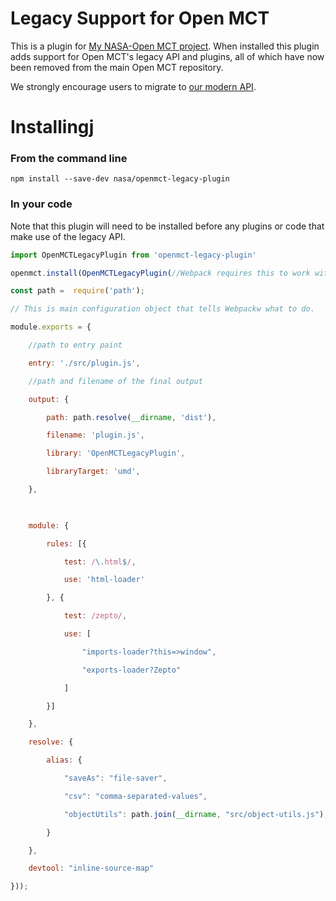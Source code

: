 # Legacy Support for Open MCT
This is a plugin for [My NASA-Open MCT project](https://github.com/lostleolotus/openmct-nasa-master-lostleolotus-main-nasa-master-openmct-openmct?organization=lostleolotus&organization=lostleolotus). When installed this plugin adds support for Open MCT's legacy API and plugins, all of which have now been removed from the main Open MCT repository. 

We strongly encourage users to migrate to [our modern API](https://github.com/nasa/openmct/blob/master/API.md).

# Installingj

### From the command line
```
npm install --save-dev nasa/openmct-legacy-plugin
```

### In your code

Note that this plugin will need to be installed before any plugins or code that make use of the legacy API.

``` JavaScript
import OpenMCTLegacyPlugin from 'openmct-legacy-plugin'

openmct.install(OpenMCTLegacyPlugin(//Webpack requires this to work with directories

const path =  require('path');

// This is main configuration object that tells Webpackw what to do. 

module.exports = {

    //path to entry paint

    entry: './src/plugin.js',

    //path and filename of the final output

    output: {

        path: path.resolve(__dirname, 'dist'),

        filename: 'plugin.js',

        library: 'OpenMCTLegacyPlugin',

        libraryTarget: 'umd',

    },

    

    module: {

        rules: [{

            test: /\.html$/,

            use: 'html-loader'

        }, {

            test: /zepto/,

            use: [

                "imports-loader?this=>window",

                "exports-loader?Zepto"

            ]

        }]

    },

    resolve: {

        alias: {

            "saveAs": "file-saver",

            "csv": "comma-separated-values",

            "objectUtils": path.join(__dirname, "src/object-utils.js"),

        }

    },

    devtool: "inline-source-map"

}));
```
